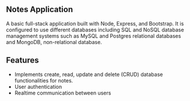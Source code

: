 ## Notes Application
A basic full-stack application built with Node, Express, and Bootstrap. It is configured to use different databases including SQL and NoSQL database management systems such as MySQL and Postgres relational databases and MongoDB, non-relational database. 

## Features
- Implements create, read, update and delete (CRUD) database functionalities for notes.
- User authentication
- Realtime communication between users
